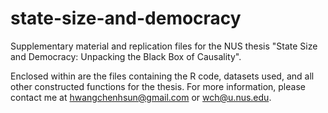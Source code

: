 # state-size-and-democracy
Supplementary material and replication files for the NUS thesis "State Size and Democracy: Unpacking the Black Box of Causality".

Enclosed within are the files containing the R code, datasets used, and all other constructed functions for the thesis. For more information, please contact me at hwangchenhsun@gmail.com or wch@u.nus.edu.
